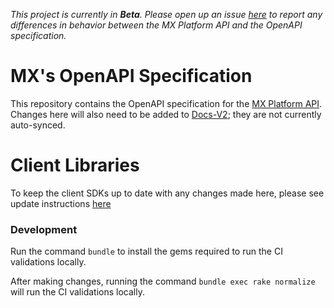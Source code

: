 *This project is currently in **Beta**. Please open up an issue [here](https://github.com/mxenabled/openapi/issues) to report any differences in behavior between the MX Platform API and the OpenAPI specification.*

# MX's OpenAPI Specification

This repository contains the OpenAPI specification for the [MX Platform API](https://docs.mx.com/api). Changes here will also need to be added to [Docs-V2](https://gitlab.com/mxtechnologies/mx/developer-experience/projects/docs-v2); they are not currently auto-synced.

# Client Libraries

To keep the client SDKs up to date with any changes made here, please see update instructions [here](https://mxcom.atlassian.net/wiki/spaces/ENGINEERIN/pages/79626241/Platform+API+SDK+Client+Libraries)

### Development

Run the command `bundle` to install the gems required to run the CI validations locally.

After making changes, running the command `bundle exec rake normalize` will run the CI validations locally.
